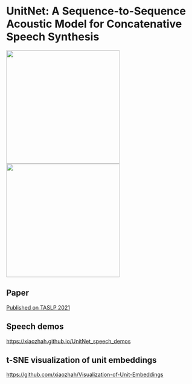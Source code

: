 # UnitNet: A Sequence-to-Sequence Acoustic Model for Concatenative Speech Synthesis
<img src="UnitNet_LOGO.svg" width="300">
<img src="template_词云.svg" width="300">

## Paper
[Published on TASLP 2021](https://ieeexplore.ieee.org/abstract/document/9468973)

## Speech demos
https://xiaozhah.github.io/UnitNet_speech_demos

## t-SNE visualization of unit embeddings
https://github.com/xiaozhah/Visualization-of-Unit-Embeddings
